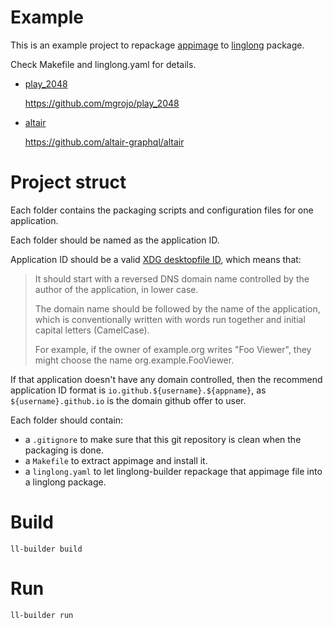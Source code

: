 # Example

This is an example project to repackage [appimage] to [linglong] package.

[appimage]: https://docs.appimage.org/
[linglong]: https://linglong.dev/

Check Makefile and linglong.yaml for details.

- [play_2048](./io.github.mgrojo.Play2048)

  <https://github.com/mgrojo/play_2048>

- [altair](./io.github.altair-graphql.altair)

  <https://github.com/altair-graphql/altair>

# Project struct

Each folder contains
the packaging scripts and configuration files for one application.

Each folder should be named as the application ID.

Application ID should be a valid [XDG desktopfile ID], which means that:

> It should start with a reversed DNS domain name
> controlled by the author of the application, in lower case.
>
> The domain name should be followed by the name of the application,
> which is conventionally written with
> words run together and initial capital letters (CamelCase).
>
> For example,
> if the owner of example.org writes "Foo Viewer",
> they might choose the name org.example.FooViewer.

[XDG desktopfile ID]: https://specifications.freedesktop.org/desktop-entry-spec/latest/ar01s02.html#desktop-file-id

If that application doesn't have any domain controlled,
then the recommend application ID format is `io.github.${username}.${appname}`,
as `${username}.github.io` is the domain github offer to user.

Each folder should contain:

- a `.gitignore` to make sure
  that this git repository is clean when the packaging is done.
- a `Makefile` to extract appimage and install it.
- a `linglong.yaml` to
  let linglong-builder repackage that appimage file into a linglong package.

# Build

`ll-builder build`

# Run

`ll-builder run`
